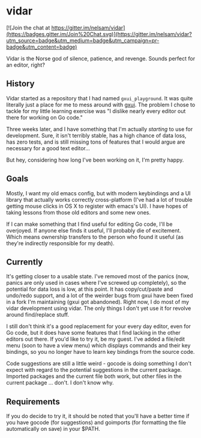 # vidar

[![Join the chat at https://gitter.im/nelsam/vidar](https://badges.gitter.im/Join%20Chat.svg)](https://gitter.im/nelsam/vidar?utm_source=badge&utm_medium=badge&utm_campaign=pr-badge&utm_content=badge)

Vidar is the Norse god of silence, patience, and revenge.  Sounds perfect for an editor, right?

## History

Vidar started as a repository that I had named `gxui_playground`.  It was quite literally just a
place for me to mess around with [gxui](https://github.com/google/gxui).  The problem I chose to tackle
for my little learning exercise was "I dislike nearly every editor out there for working on Go
code."

Three weeks later, and I have something that I'm actually *starting* to use for development.  Sure,
it isn't terribly stable, has a high chance of data loss, has zero tests, and is still missing
tons of features that I would argue are necessary for a good text editor...

But hey, considering how long I've been working on it, I'm pretty happy.

## Goals

Mostly, I want my old emacs config, but with modern keybindings and a UI library that actually
works correctly cross-platform (I've had a lot of trouble getting mouse clicks in OS X to
register with emacs's UI).  I have hopes of taking lessons from those old editors and some new
ones.

If I can make something that I find useful for editing Go code, I'll be overjoyed.  If anyone
else finds it useful, I'll probably die of excitement.  Which means ownership transfers to the
person who found it useful (as they're indirectly responsible for my death).

## Currently

It's getting closer to a usable state.  I've removed most of the panics (now, panics are only
used in cases where I've screwed up completely), so the potential for data loss is low,
at this point.  It has copy/cut/paste and undo/redo support, and a lot of the weirder bugs
from gxui have been fixed in a fork I'm maintaining (gxui got abandoned).  Right now, I do
most of my vidar development using vidar.  The only things I don't yet use it for revolve
around find/replace stuff.

I still don't think it's a good replacement for your every day editor, even for Go code, but
it does have some features that I find lacking in the other editors out there.  If you'd like
to try it, be my guest.  I've added a file/edit menu (soon to have a view menu) which displays
commands and their key bindings, so you no longer have to learn key bindings from the source
code.

Code suggestions are still a little weird - gocode is doing something I don't expect with
regard to the potential suggestions in the current package.  Imported packages and the
current file both work, but other files in the current package ... don't.  I don't know
why.

## Requirements

If you do decide to try it, it should be noted that you'll have a better time if you have
gocode (for suggestions) and goimports (for formatting the file automatically on save) in
your $PATH.
